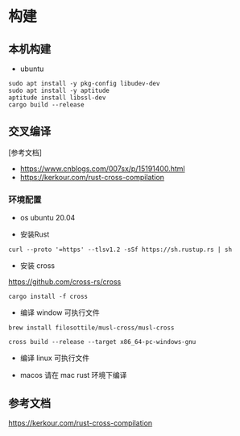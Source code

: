 # 构建

## 本机构建

* ubuntu

```shell
sudo apt install -y pkg-config libudev-dev
sudo apt install -y aptitude
aptitude install libssl-dev
cargo build --release
```

## 交叉编译

[参考文档]

* https://www.cnblogs.com/007sx/p/15191400.html
* https://kerkour.com/rust-cross-compilation

### 环境配置

* os ubuntu 20.04

* 安装Rust

```shell
curl --proto '=https' --tlsv1.2 -sSf https://sh.rustup.rs | sh
```

* 安装 cross

https://github.com/cross-rs/cross

```shell
cargo install -f cross
```

* 编译 window 可执行文件

```shell
brew install filosottile/musl-cross/musl-cross
```

```shell
cross build --release --target x86_64-pc-windows-gnu
```

* 编译 linux 可执行文件

* macos 请在 mac rust 环境下编译


## 参考文档

https://kerkour.com/rust-cross-compilation

